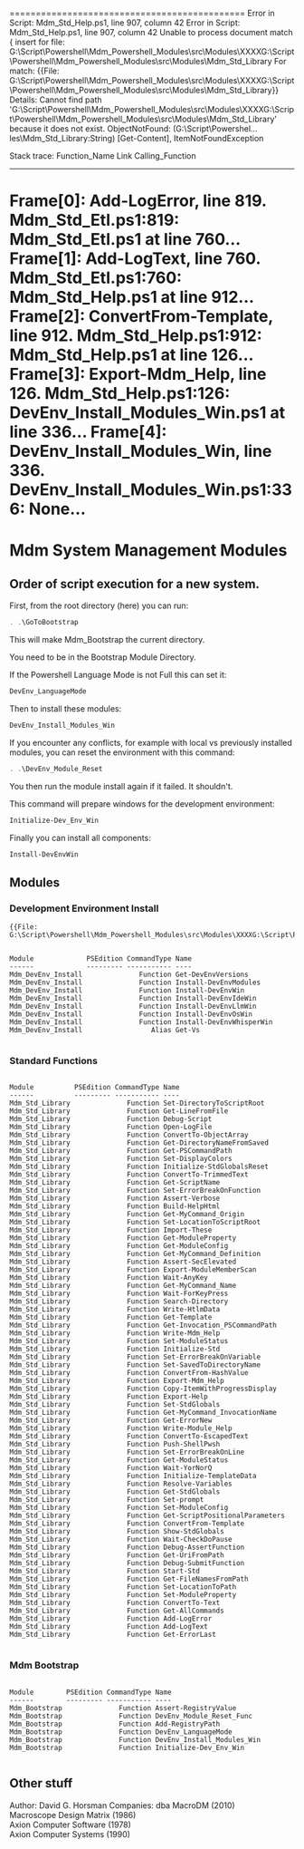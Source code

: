 =============================================
Error in Script: Mdm_Std_Help.ps1, line 907, column 42
Error in Script: Mdm_Std_Help.ps1, line 907, column 42
Unable to process document match { insert for file: G:\Script\Powershell\Mdm_Powershell_Modules\src\Modules\XXXXG:\Script\Powershell\Mdm_Powershell_Modules\src\Modules\Mdm_Std_Library
 For match: {{File: G:\Script\Powershell\Mdm_Powershell_Modules\src\Modules\XXXXG:\Script\Powershell\Mdm_Powershell_Modules\src\Modules\Mdm_Std_Library}}
Details: 
Cannot find path 'G:\Script\Powershell\Mdm_Powershell_Modules\src\Modules\XXXXG:\Script\Powershell\Mdm_Powershell_Modules\src\Modules\Mdm_Std_Library' because it does not exist.
ObjectNotFound: (G:\Script\Powershel…les\Mdm_Std_Library:String) [Get-Content], ItemNotFoundException

Stack trace: 
Function_Name                                   Link                                Calling_Function
-------------                                   ----                                ----------------
Frame[0]: Add-LogError, line 819.               Mdm_Std_Etl.ps1:819:                Mdm_Std_Etl.ps1 at line 760…
Frame[1]: Add-LogText, line 760.                Mdm_Std_Etl.ps1:760:                Mdm_Std_Help.ps1 at line 912…
Frame[2]: ConvertFrom-Template, line 912.       Mdm_Std_Help.ps1:912:               Mdm_Std_Help.ps1 at line 126…
Frame[3]: Export-Mdm_Help, line 126.            Mdm_Std_Help.ps1:126:               DevEnv_Install_Modules_Win.ps1 at line 336…
Frame[4]: DevEnv_Install_Modules_Win, line 336. DevEnv_Install_Modules_Win.ps1:336: None…
=============================================
# Mdm System Management Modules

## Order of script execution for a new system.

First, from the root directory (here) you can run:
```powershell
. .\GoToBootstrap
```
This will make Mdm_Bootstrap the current directory.

You need to be in the Bootstrap Module Directory.

If the Powershell Language Mode is not Full this can set it:
```powershell
DevEnv_LanguageMode
```

Then to install these modules:  
```powershell
DevEnv_Install_Modules_Win
```

If you encounter any conflicts,
for example with local vs previously installed modules,
you can reset the environment with this command:
```powershell
. .\DevEnv_Module_Reset
```
You then run the module install again if it failed. It shouldn't.

This command will prepare windows for the development environment:
```powershell
Initialize-Dev_Env_Win
```

Finally you can install all components:
```powershell
Install-DevEnvWin
```

## Modules

### Development Environment Install
```text
{{File: G:\Script\Powershell\Mdm_Powershell_Modules\src\Modules\XXXXG:\Script\Powershell\Mdm_Powershell_Modules\src\Modules\Mdm_Std_Library}}
```

```text

Module             PSEdition CommandType Name
------             --------- ----------- ----
Mdm_DevEnv_Install              Function Get-DevEnvVersions
Mdm_DevEnv_Install              Function Install-DevEnvModules
Mdm_DevEnv_Install              Function Install-DevEnvWin
Mdm_DevEnv_Install              Function Install-DevEnvIdeWin
Mdm_DevEnv_Install              Function Install-DevEnvLlmWin
Mdm_DevEnv_Install              Function Install-DevEnvOsWin
Mdm_DevEnv_Install              Function Install-DevEnvWhisperWin
Mdm_DevEnv_Install                 Alias Get-Vs


```

### Standard Functions

```text

Module          PSEdition CommandType Name
------          --------- ----------- ----
Mdm_Std_Library              Function Set-DirectoryToScriptRoot
Mdm_Std_Library              Function Get-LineFromFile
Mdm_Std_Library              Function Debug-Script
Mdm_Std_Library              Function Open-LogFile
Mdm_Std_Library              Function ConvertTo-ObjectArray
Mdm_Std_Library              Function Get-DirectoryNameFromSaved
Mdm_Std_Library              Function Get-PSCommandPath
Mdm_Std_Library              Function Set-DisplayColors
Mdm_Std_Library              Function Initialize-StdGlobalsReset
Mdm_Std_Library              Function ConvertTo-TrimmedText
Mdm_Std_Library              Function Get-ScriptName
Mdm_Std_Library              Function Set-ErrorBreakOnFunction
Mdm_Std_Library              Function Assert-Verbose
Mdm_Std_Library              Function Build-HelpHtml
Mdm_Std_Library              Function Get-MyCommand_Origin
Mdm_Std_Library              Function Set-LocationToScriptRoot
Mdm_Std_Library              Function Import-These
Mdm_Std_Library              Function Get-ModuleProperty
Mdm_Std_Library              Function Get-ModuleConfig
Mdm_Std_Library              Function Get-MyCommand_Definition
Mdm_Std_Library              Function Assert-SecElevated
Mdm_Std_Library              Function Export-ModuleMemberScan
Mdm_Std_Library              Function Wait-AnyKey
Mdm_Std_Library              Function Get-MyCommand_Name
Mdm_Std_Library              Function Wait-ForKeyPress
Mdm_Std_Library              Function Search-Directory
Mdm_Std_Library              Function Write-HtlmData
Mdm_Std_Library              Function Get-Template
Mdm_Std_Library              Function Get-Invocation_PSCommandPath
Mdm_Std_Library              Function Write-Mdm_Help
Mdm_Std_Library              Function Set-ModuleStatus
Mdm_Std_Library              Function Initialize-Std
Mdm_Std_Library              Function Set-ErrorBreakOnVariable
Mdm_Std_Library              Function Set-SavedToDirectoryName
Mdm_Std_Library              Function ConvertFrom-HashValue
Mdm_Std_Library              Function Export-Mdm_Help
Mdm_Std_Library              Function Copy-ItemWithProgressDisplay
Mdm_Std_Library              Function Export-Help
Mdm_Std_Library              Function Set-StdGlobals
Mdm_Std_Library              Function Get-MyCommand_InvocationName
Mdm_Std_Library              Function Get-ErrorNew
Mdm_Std_Library              Function Write-Module_Help
Mdm_Std_Library              Function ConvertTo-EscapedText
Mdm_Std_Library              Function Push-ShellPwsh
Mdm_Std_Library              Function Set-ErrorBreakOnLine
Mdm_Std_Library              Function Get-ModuleStatus
Mdm_Std_Library              Function Wait-YorNorQ
Mdm_Std_Library              Function Initialize-TemplateData
Mdm_Std_Library              Function Resolve-Variables
Mdm_Std_Library              Function Get-StdGlobals
Mdm_Std_Library              Function Set-prompt
Mdm_Std_Library              Function Set-ModuleConfig
Mdm_Std_Library              Function Get-ScriptPositionalParameters
Mdm_Std_Library              Function ConvertFrom-Template
Mdm_Std_Library              Function Show-StdGlobals
Mdm_Std_Library              Function Wait-CheckDoPause
Mdm_Std_Library              Function Debug-AssertFunction
Mdm_Std_Library              Function Get-UriFromPath
Mdm_Std_Library              Function Debug-SubmitFunction
Mdm_Std_Library              Function Start-Std
Mdm_Std_Library              Function Get-FileNamesFromPath
Mdm_Std_Library              Function Set-LocationToPath
Mdm_Std_Library              Function Set-ModuleProperty
Mdm_Std_Library              Function ConvertTo-Text
Mdm_Std_Library              Function Get-AllCommands
Mdm_Std_Library              Function Add-LogError
Mdm_Std_Library              Function Add-LogText
Mdm_Std_Library              Function Get-ErrorLast


```

### Mdm Bootstrap

```text

Module        PSEdition CommandType Name
------        --------- ----------- ----
Mdm_Bootstrap              Function Assert-RegistryValue
Mdm_Bootstrap              Function DevEnv_Module_Reset_Func
Mdm_Bootstrap              Function Add-RegistryPath
Mdm_Bootstrap              Function DevEnv_LanguageMode
Mdm_Bootstrap              Function DevEnv_Install_Modules_Win
Mdm_Bootstrap              Function Initialize-Dev_Env_Win


```


## Other stuff
Author: David G. Horsman
Companies:
dba MacroDM (2010)  
Macroscope Design Matrix (1986)  
Axion Computer Software (1978)  
Axion Computer Systems (1990)  

